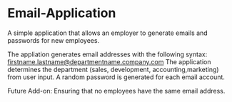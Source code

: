 # Email-Application
 A simple application that allows an employer to generate emails and passwords for new employees.
 
 The appliation generates email addresses with the following syntax: firstname.lastname@departmentname.company.com
 The application determines the department (sales, development, accounting,marketing) from user input.
 A random password is generated for each email account.
 
 Future Add-on: Ensuring that no employees have the same email address.
